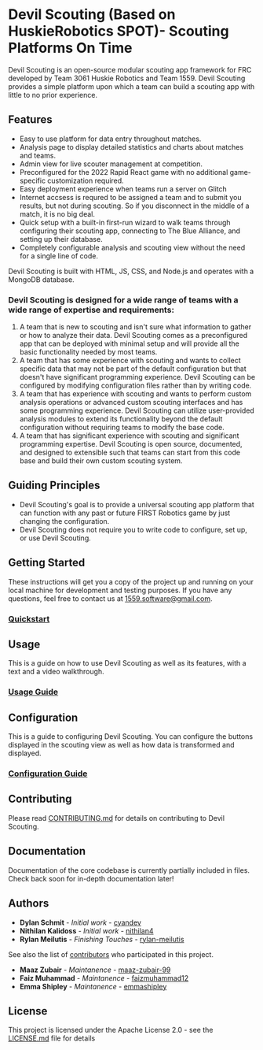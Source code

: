 # Devil Scouting (Based on HuskieRobotics SPOT)- Scouting Platforms On Time
Devil Scouting is an open-source modular scouting app framework for FRC developed by Team 3061 Huskie Robotics and Team 1559. Devil Scouting provides a simple platform upon which a team can build a scouting app with little to no prior experience.

## Features

* Easy to use platform for data entry throughout matches.
* Analysis page to display detailed statistics and charts about matches and teams.
* Admin view for live scouter management at competition.
* Preconfigured for the 2022 Rapid React game with no additional game-specific customization required.
* Easy deployment experience when teams run a server on Glitch
* Internet accsess is requred to be assigned a team and to submit you results, but not during scouting. So if you disconnect in the middle of a match, it is no big deal.
* Quick setup with a built-in first-run wizard to walk teams through configuring their scouting app, connecting to The Blue Alliance, and setting up their database.
* Completely configurable analysis and scouting view without the need for a single line of code.

Devil Scouting is built with HTML, JS, CSS, and Node.js and operates with a MongoDB database.

### Devil Scouting is designed for a wide range of teams with a wide range of expertise and requirements:

1. A team that is new to scouting and isn't sure what information to gather or how to analyze their data. Devil Scouting comes as a preconfigured app that can be deployed with minimal setup and will provide all the basic functionality needed by most teams.
2. A team that has some experience with scouting and wants to collect specific data that may not be part of the default configuration but that doesn't have significant programming experience. Devil Scouting can be configured by modifying configuration files rather than by writing code.
3. A team that has experience with scouting and wants to perform custom analysis operations or advanced custom scouting interfaces and has some programming experience. Devil Scouting can utilize user-provided analysis modules to extend its functionality beyond the default configuration without requiring teams to modify the base code. 
4. A team that has significant experience with scouting and significant programming expertise. Devil Scouting is open source, documented, and designed to extensible such that teams can start from this code base and build their own custom scouting system.


## Guiding Principles
* Devil Scouting's goal is to provide a universal scouting app platform that can function with any past or future FIRST Robotics game by just changing the configuration.
* Devil Scouting does not require you to write code to configure, set up, or use Devil Scouting.

## Getting Started

These instructions will get you a copy of the project up and running on your local machine for development and testing purposes. If you have any questions, feel free to contact us at [1559.software@gmail.com](mailto:1559.software@gmail.com).

### [Quickstart](https://docs.google.com/document/d/1dATXMC5U7aT0SfnYEOWFiafaeWbu8opabNglWSFCSPE/edit?usp=sharing)

## Usage

This is a guide on how to use Devil Scouting as well as its features, with a text and a video walkthrough.

### [Usage Guide](https://docs.google.com/document/d/16n0msw98T-HM7h5cdLdA946QHSB-SX_6boAxm6i8aos/edit?usp=sharing)

## Configuration

This is a guide to configuring Devil Scouting. You can configure the buttons displayed in the scouting view as well as how data is transformed and displayed.

### [Configuration Guide](https://docs.google.com/document/d/1_FHr61p2eROtALV-fx0giBmp7oqVfTxc7K5_kCuS-8Q/edit?usp=sharing)


## Contributing

Please read [CONTRIBUTING.md](CONTRIBUTING.md) for details on contributing to Devil Scouting.

## Documentation
Documentation of the core codebase is currently partially included in files. Check back soon for in-depth documentation later!

## Authors

* **Dylan Schmit** - *Initial work* - [cyandev](https://github.com/cyandev)
* **Nithilan Kalidoss** - *Initial work* - [nithilan4](https://github.com/nithilan4)
* **Rylan Meilutis** - *Finishing Touches* - [rylan-meilutis](https://github.com/rylan-meilutis)

See also the list of [contributors](https://github.com/HuskieRobotics/SPOT/contributors) who participated in this project.
* **Maaz Zubair** - *Maintanence* - [maaz-zubair-99](https://github.com/maaz-zubair-99)
* **Faiz Muhammad** - *Maintanence* - [faizmuhammad12](https://github.com/faizmuhammad12)
* **Emma Shipley** - *Maintanence* - [emmashipley](https://github.com/emmashipley)

## License

This project is licensed under the Apache License 2.0 - see the [LICENSE.md](LICENSE) file for details

